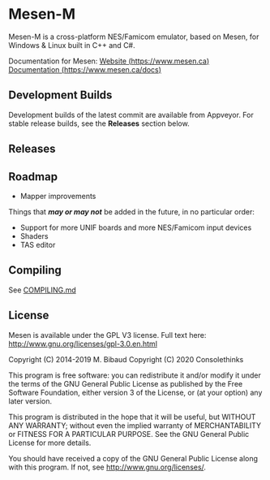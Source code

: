 # Mesen-M

Mesen-M is a cross-platform NES/Famicom emulator, based on Mesen, for Windows & Linux built in C++ and C#.

Documentation for Mesen:
[Website (https://www.mesen.ca)](https://www.mesen.ca)  
[Documentation (https://www.mesen.ca/docs)](https://www.mesen.ca/docs)

## Development Builds

Development builds of the latest commit are available from Appveyor. For stable release builds, see the **Releases** section below.


## Releases


## Roadmap

* Mapper improvements

Things that ***may or may not*** be added in the future, in no particular order:

* Support for more UNIF boards and more NES/Famicom input devices
* Shaders
* TAS editor

## Compiling

See [COMPILING.md](COMPILING.md)

## License

Mesen is available under the GPL V3 license.  Full text here: <http://www.gnu.org/licenses/gpl-3.0.en.html>

Copyright (C) 2014-2019 M. Bibaud
Copyright (C) 2020 Consolethinks

This program is free software: you can redistribute it and/or modify
it under the terms of the GNU General Public License as published by
the Free Software Foundation, either version 3 of the License, or
(at your option) any later version.

This program is distributed in the hope that it will be useful,
but WITHOUT ANY WARRANTY; without even the implied warranty of
MERCHANTABILITY or FITNESS FOR A PARTICULAR PURPOSE.  See the
GNU General Public License for more details.

You should have received a copy of the GNU General Public License
along with this program.  If not, see <http://www.gnu.org/licenses/>.
